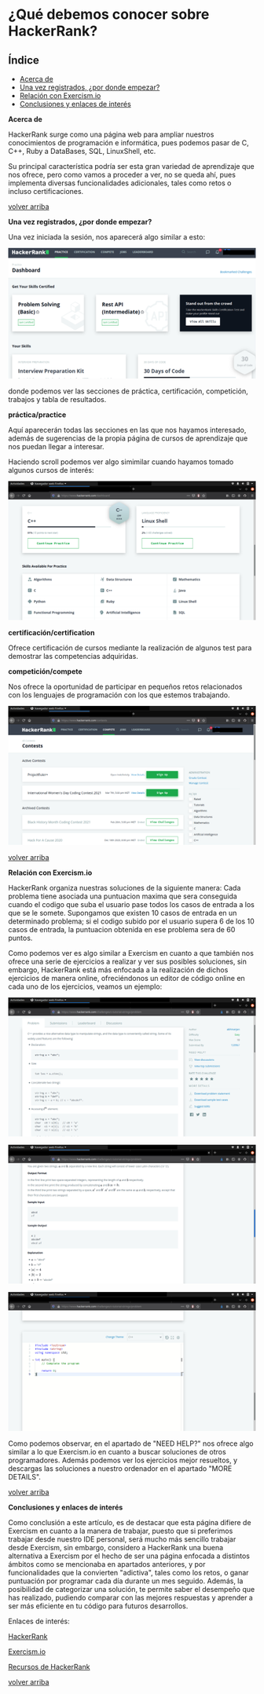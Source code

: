 <a name= "top"></a>
# ¿Qué debemos conocer sobre HackerRank?

## Índice

* [Acerca de](#id0)
* [Una vez registrados, ¿por donde empezar?](#id1)
* [Relación con Exercism.io](#id2)
* [Conclusiones y enlaces de interés](#id3)

<a name="id0"></a>
**Acerca de**

HackerRank surge como una página web para ampliar nuestros conocimientos de programación e informática, pues podemos pasar de C, C++, Ruby a DataBases, SQL, LinuxShell, etc.

Su principal característica podría ser esta gran variedad de aprendizaje que nos ofrece, pero como vamos a proceder a ver, no se queda ahí, pues implementa diversas funcionalidades adicionales, tales como retos o incluso certificaciones.

[volver arriba](#top)

<a name="id1"></a>
**Una vez registrados, ¿por donde empezar?**

Una vez iniciada la sesión, nos aparecerá algo similar a esto:

![imagen](img/1.jpg)

donde podemos ver las secciones de práctica, certificación, competición, trabajos y tabla de resultados.

**práctica/practice**

Aquí aparecerán todas las secciones en las que nos hayamos interesado, además de sugerencias de la propia página de cursos de aprendizaje que nos puedan llegar a interesar.

Haciendo scroll podemos ver algo simimilar cuando hayamos tomado algunos cursos de interés:

![imagen](img/2.jpg)


**certificación/certification**

Ofrece certificación de cursos mediante la realización de algunos test para demostrar las competencias adquiridas.

**competición/compete**

Nos ofrece la oportunidad de participar en pequeños retos relacionados con los lenguajes de programación con los que estemos trabajando.

![imagen](img/3.jpg)

[volver arriba](#top)

<a name="id2"></a>
**Relación con Exercism.io**

HackerRank organiza nuestras soluciones de la siguiente manera:
Cada problema tiene asociada una puntuacion maxima que sera conseguida cuando el codigo que suba el usuario pase todos los casos de entrada a los que se le somete.
Supongamos que existen 10 casos de entrada en un determinado problema; si el codigo subido por el usuario supera 6 de los 10 casos de entrada, la puntuacion obtenida en ese problema sera de 60 puntos.

Como podemos ver es algo similar a Exercism en cuanto a que también nos ofrece una serie de ejercicios a realizar y ver sus posibles soluciones, sin embargo, HackerRank está más enfocada a la realización de dichos ejercicios de manera online, ofreciéndonos un editor de código online en cada uno de los ejercicios, veamos un ejemplo:

![imagen](img/4.jpg)

![imagen](img/5.jpg)

![imagen](img/6.jpg)

Como podemos observar, en el apartado de "NEED HELP?" nos ofrece algo similar a lo que Exercism.io en cuanto a buscar soluciones de otros programadores. Además podemos ver los ejercicios mejor resueltos, y descargas las soluciones a nuestro ordenador en el apartado "MORE DETAILS".


[volver arriba](#top)

<a name="id3"></a>
**Conclusiones y enlaces de interés**

Como conclusión a este artículo, es de destacar que esta página difiere de Exercism en cuanto a la manera de trabajar, puesto que si preferimos trabajar desde nuestro IDE personal, será mucho más sencillo trabajar desde Exercism, sin embargo, considero a HackerRank una buena alternativa a Exercism por el hecho de ser una página enfocada a distintos ámbitos como se mencionaba en apartados anteriores, y por funcionalidades que la convierten "adictiva", tales como los retos, o ganar puntuación por programar cada día durante un mes seguido. Además, la posibilidad de categorizar una solución, te permite saber el desempeño que has realizado, pudiendo comparar con las mejores respuestas y aprender a ser más eficiente en tu código para futuros desarrollos.

Enlaces de interés:

[HackerRank](https://www.hackerrank.com)

[Exercism.io](https://exercism.io)

[Recursos de HackerRank](https://www.hackerrank.com/resources/?h_r=developer_skills_platform&h_l=header#guides)

[volver arriba](#top)
